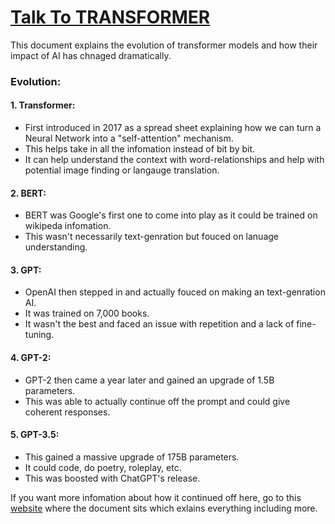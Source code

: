 # [Talk To TRANSFORMER](https://samrylanjamesharris.github.io/TalkToTRANSFORMER/TTT.html)
This document explains the evolution of transformer models and how their impact of AI has chnaged dramatically.

### Evolution:
#### 1. Transformer:
- First introduced in 2017 as a spread sheet explaining how we can turn a Neural Network into a "self-attention" mechanism.
- This helps take in all the infomation instead of bit by bit.
- It can help understand the context with word-relationships and help with potential image finding or langauge translation.

#### 2. BERT:
- BERT was Google's first one to come into play as it could be trained on wikipeda infomation.
- This wasn't necessarily text-genration but fouced on lanuage understanding.

#### 3. GPT:
- OpenAI then stepped in and actually fouced on making an text-genration AI.
- It was trained on 7,000 books.
- It wasn't the best and faced an issue with repetition and a lack of fine-tuning.

#### 4. GPT-2:
- GPT-2 then came a year later and gained an upgrade of 1.5B parameters.
- This was able to actually continue off the prompt and could give coherent responses.

#### 5. GPT-3.5:
- This gained a massive upgrade of 175B parameters.
- It could code, do poetry, roleplay, etc.
- This was boosted with ChatGPT's release.

If you want more infomation about how it continued off here, go to this [website](https://samrylanjamesharris.github.io/TalkToTRANSFORMER/TTT.html) where the document sits which exlains everything including more.
